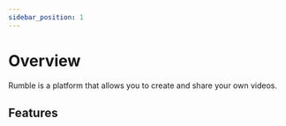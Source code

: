 ```yaml
---
sidebar_position: 1
---
```


# Overview

Rumble is a platform that allows you to create and share your own videos.

## Features
